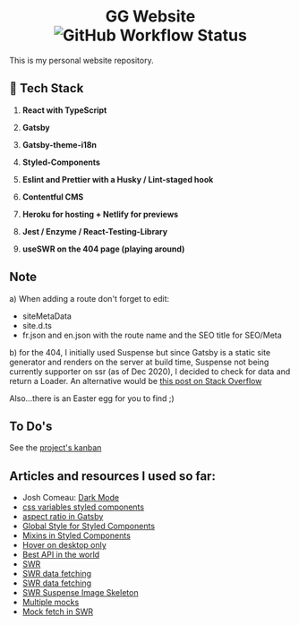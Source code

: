 <h1 align="center">
  GG Website <img alt="GitHub Workflow Status" src="https://img.shields.io/github/workflow/status/ggrassiant/gg-website/GG%20Website%20CI">
</h1> 
This is my personal website repository.

## 🚀 Tech Stack

1.  **React with TypeScript**

1.  **Gatsby**

1.  **Gatsby-theme-i18n**

1.  **Styled-Components**

1.  **Eslint and Prettier with a Husky / Lint-staged hook**

1.  **Contentful CMS**

1.  **Heroku for hosting + Netlify for previews**

1.  **Jest / Enzyme / React-Testing-Library**
    
1.  **useSWR on the 404 page (playing around)**

## Note

a) When adding a route don't forget to edit:

- siteMetaData
- site.d.ts 
- fr.json and en.json with the route name and the SEO title for SEO/Meta

b) for the 404, I initially used Suspense but since Gatsby is a static site generator
and renders on the server at build time, Suspense not being currently supporter
on ssr (as of Dec 2020), I decided to check for data and return a Loader.
An alternative would be [this post on Stack Overflow](https://stackoverflow.com/questions/63066974/how-to-use-react-lazy-in-gatsby)

Also...there is an Easter egg for you to find ;)

## To Do's
See the [project's kanban](https://github.com/GGrassiant/gg-website/projects/1)

## Articles and resources I used so far:
- Josh Comeau: [Dark Mode](https://joshwcomeau.com/gatsby/dark-mode/) 
- [css variables styled components](https://ronvalstar.nl/react-styled-components-and-sass-less-variables)
- [aspect ratio in Gatsby](https://medium.com/swlh/art-direction-with-gatsby-image-the-aspect-ratio-bug-8281f7a8594c)
- [Global Style for Styled Components](https://scalablecss.com/styled-components-global-styles/)
- [Mixins in Styled Components](https://www.thegeekwing.com/technology/5-minutes-guide-to-styled-components-for-modular-components)
- [Hover on desktop only](https://stackoverflow.com/questions/8291517/disable-hover-effects-on-mobile-browsers)
- [Best API in the world](https://dog.ceo/dog-api/documentation/random)
- [SWR](https://swr.vercel.app/)
- [SWR data fetching](https://dev.to/dance2die/useswr-react-hooks-for-remote-data-fetching-1nlo)
- [SWR data fetching](https://dev.to/dance2die/useswr-react-hooks-for-remote-data-fetching-1nlo)
- [SWR Suspense Image Skeleton](https://medium.com/creditas-tech/react-suspense-swr-skeleton-e1979e9f32f0)
- [Multiple mocks](https://medium.com/trabe/mocking-different-values-for-the-same-module-using-jest-a7b8d358d78b)
- [Mock fetch in SWR](https://www.leighhalliday.com/mock-fetch-jest)
